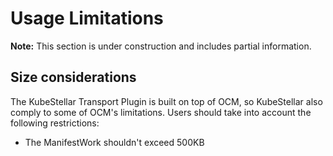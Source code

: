 # Usage Limitations

**Note:** This section is under construction and includes partial information.

## Size considerations

The KubeStellar Transport Plugin is built on top of OCM, so KubeStellar also comply to some of OCM's limitations. Users should take into account the following restrictions:

- The ManifestWork shouldn't exceed 500KB
